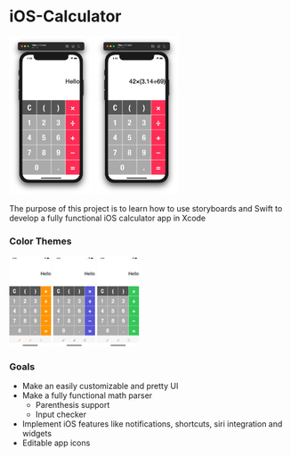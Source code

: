 # iOS-Calculator
<img src="https://github.com/Papunk/iOS-Calculator/blob/main/Screenshots/Hello.png" width="150"> <img src="https://github.com/Papunk/iOS-Calculator/blob/main/Screenshots/Math.png" width="150px">

The purpose of this project is to learn how to use storyboards and Swift to develop a fully functional iOS calculator app in Xcode

### Color Themes
<img src="https://github.com/Papunk/iOS-Calculator/blob/main/Screenshots/Orange.png" width="75px"> <img src="https://github.com/Papunk/iOS-Calculator/blob/main/Screenshots/Indigo.png" width="75px"> <img src="https://github.com/Papunk/iOS-Calculator/blob/main/Screenshots/Green.png" width="75px">


### Goals
- Make an easily customizable and pretty UI
- Make a fully functional math parser
  - Parenthesis support
  - Input checker
- Implement iOS features like notifications, shortcuts, siri integration and widgets
- Editable app icons

